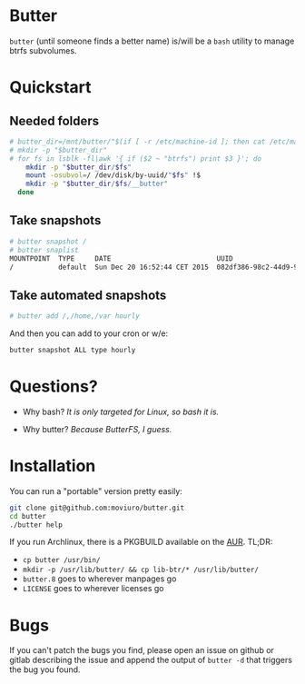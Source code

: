 # Butter
`butter` (until someone finds a better name) is/will be a `bash` utility to
manage btrfs subvolumes.

# Quickstart
## Needed folders
```sh
# butter_dir=/mnt/butter/"$(if [ -r /etc/machine-id ]; then cat /etc/machine-id; else uname -r; fi)"
# mkdir -p "$butter_dir"
# for fs in lsblk -fl|awk '{ if ($2 ~ "btrfs") print $3 }'; do
    mkdir -p "$butter_dir/$fs"
    mount -osubvol=/ /dev/disk/by-uuid/"$fs" !$
    mkdir -p "$butter_dir/$fs/__butter"
  done
```

## Take snapshots
```sh
# butter snapshot /
# butter snaplist
MOUNTPOINT  TYPE     DATE                          UUID
/           default  Sun Dec 20 16:52:44 CET 2015  082df386-98c2-44d9-9012-07fb2b22ea20
```

## Take automated snapshots
```sh
# butter add /,/home,/var hourly
```
And then you can add to your cron or w/e:
```sh
butter snapshot ALL type hourly
```

# Questions?
- Why bash?
*It is only targeted for Linux, so bash it is.*

- Why butter?
*Because ButterFS, I guess.*

# Installation
You can run a "portable" version pretty easily:
```sh
git clone git@github.com:moviuro/butter.git
cd butter
./butter help
```

If you run Archlinux, there is a PKGBUILD available on the [AUR](https://aur.archlinux.org/cgit/aur.git/plain/PKGBUILD?h=butter).
TL;DR:
- `cp butter /usr/bin/`
- `mkdir -p /usr/lib/butter/ && cp lib-btr/* /usr/lib/butter/`
- `butter.8` goes to wherever manpages go
- `LICENSE` goes to wherever licenses go

# Bugs
If you can't patch the bugs you find, please open an issue on github or gitlab
describing the issue and append the output of `butter -d` that triggers the bug
you found.
